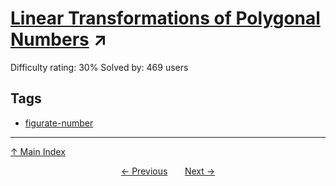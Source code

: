 # [Linear Transformations of Polygonal Numbers](https://projecteuler.net/problem=647) ↗️

Difficulty rating: 30%
Solved by: 469 users
## Tags

- [figurate-number](../tags/figurate-number.md)



---

[↑ Main Index](../README.md)


<div align=center><a href='646.md'>← Previous</a> &nbsp;&nbsp; &nbsp;&nbsp;  <a href='648.md'>Next →</a></div>
